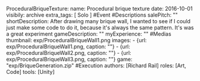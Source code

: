 


ProceduralBriqueTexture:
    name: Procedural brique texture
    date: 2016-10-01
    visibily: archive
    extra_tags: [ Solo ]
    #Event
    #Descriptions
    salePitch: ""
    shortDescription: After drawing many brique wall, I wanted to see if I could just make some code to do it, because it's always the same pattern. It's was a great experiment
    gameDescription: ""
    myExperience: ""
    #Medias
    thumbnail: exp/ProceduralBriqueWall1.png
    images:
        - {url: exp/ProceduralBriqueWall1.png, caption: ""}
        - {url: exp/ProceduralBriqueWall2.png, caption: ""}
        - {url: exp/ProceduralBriqueWall3.png, caption: ""}
    game: "exp/BriqueGeneration.zip"
    #Execution
    authors: [Richard Rail]
    roles: [Art, Code]
    tools: [Unity]